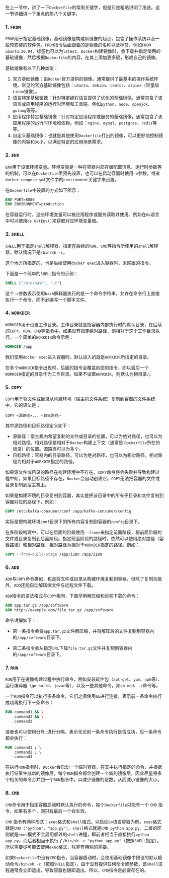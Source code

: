 在上一节中，讲了一下`Dockerfile`的常用关键字，但是只是粗略说明了用途。这一节详细讲一下重点的那八个关键字。

### 1. `FROM`

`FROM`用于指定基础镜像，基础镜像是构建新镜像的起点，包含了操作系统以及一些预安装的软件包。`FROM`指令后面跟着的是镜像的名称以及标签，例如`FROM ubuntu:20.04`，标签也可以为`latest`。`Docker`构建镜像时，会下载并指定使用的基础镜像，然后根据`Dockerfile`的内容，在其上添加更多层，形成自己的镜像。

基础镜像有以下几种类型：

1. 官方基础镜像：由`Docker`官方提供的镜像，通常提供了最基本的操作系统环境。常见的官方基础镜像包括：`ubuntu`、`debian`、`centos`、`alpine`（轻量级`Linux`镜像）。
2. 语言特定基础镜像：针对特定编程语言提供了优化的基础镜像，通常包含了该语言或应用程序的运行时环境和工具链。例如`python`、`node`、`openjdk`、`golang`等等。
3. 应用程序特定基础镜像：针对特定应用程序或服务的基础镜像，通常包含了该应用程序的运行时环境和依赖。例如：`nginx`、`mysql`、`postgres`、`redis`等等。
4. 自定义基础镜像：也就是其他使用`Dockerfile`打出的镜像，可以更好地控制镜像的内容和大小，以满足特定的应用场景需求。

### 2. `ENV`

`ENV`用于设置环境变量。环境变量是一种在容器内部存储配置信息、运行时参数等的机制，可以在`Dockerfile`里预先设置，也可以在启动容器时使用`-e`参数，或者`docker-compose.yml`文件中的`environment`关键字来设置。

在`Dockerfile`中设置的方式如下所示：

```dockerfile
ENV PORT=8080 
ENV ENVIRONMENT=production
```

在容器运行时，这些环境变量可以被应用程序或服务读取并使用。例如在`Go`语言中可以使用`os.GetEnv()`来获取对应环境变量值。

### 3. `SHELL`

`SHELL`用于指定`shell`解释器，指定在后续的`RUN`、`CMD`等指令所使用的`shell`解释器。默认情况下是`/bin/sh -c`。

这个地方所指定的，也是后续使用`docker exec`进入容器时，末尾跟的指令。

下面是一个简单的`SHELL`指令的示例：

```dockerfile
SHELL ["/bin/bash", "-c"]
```

这个`-c`参数表示使用`bash`解释器执行的是一个命令字符串，允许在命令行上直接执行一个命令，而不必编写一个脚本文件。

### 4. `WORKDIR`

`WORKDIR`用于设置工作目录。工作目录就是指容器内部执行时的默认目录，在后续的`COPY`、`RUN`、`CMD`等指令中，如果没有指定绝对路径，则相对于这个工作目录执行。一个简单的`WORKDIR`命令示例：

```dockerfile
WORKDIR /app
```

我们使用`docker exec`进入容器时，默认进入的就是`WORKDIR`所指定的目录。

在多个`WORKDIR`指令出现时，后面的指令会覆盖前面的指令，即以最后一个`WORKDIR`指定的目录作为工作目录。如果不设置`WORKDIR`，则默认为根目录`/`。

### 5. `COPY`

`COPY`用于将文件或目录从构建环境（宿主机文件系统）复制到容器的文件系统中，它的语法是：

```
COPY <源路径>... <目标路径>
```

其中源路径和目标路径定义如下：

- 源路径：宿主机内希望复制的文件或目录的位置，可以为绝对路径，也可以为相对路径。相对路径是相对于`Docker`构建上下文（通常是 `Dockerfile`所在的目录）的位置。源路径可以为多个。
- 目标路径：容器内的目录路径，可以为绝对路径，也可以为相对路径。相对路径为相对于`WORKDIR`指定的路径。

如果源文件或目录的路径在构建环境中不存在，`COPY`命令将会失败并导致构建过程中断。如果目标路径不存在，`Docker`会自动创建它。`COPY`无法把容器的文件或目录复制到宿主机上。

如果是构建环境的目录复制到容器，其实是把该目录中的所有子目录和文件复制到容器对应的路径下，例如：

```dockerfile
COPY /etc/kafka-consumer/conf /app/kafka-consumer/config
```

实际是把构建环境`conf`目录下的所有内容复制到容器的`config`目录下。

在多阶段构建中，可以在后面的阶段使用`--from=`来指定前面阶段，将前面阶段的文件或目录复制到后面阶段。指定前面阶段的路径时，依然可以使用绝对路径（容器路径）和相对路径，相对路径为相对于`WORKDIR`指定的路径。例如：

```dockerfile
COPY --from=build-stage /app/i18n /app/i18n
```

### 6. `ADD`

`ADD`与`COPY`命令类似，也是将文件或目录从构建环境复制到容器，但除了复制功能外，`ADD`还能自动解压缩文件与远程文件下载。

`ADD`指令的语法格式与`COPY`相同，下面举例解压缩和远程下载的命令：

```dockerfile
ADD app.tar.gz /app/software
ADD http://example.com/file.tar.gz /app/software
```

命令讲解如下：

- 第一条指令会将`app.tar.gz`文件解压缩，并将解压后的文件复制到容器内的`/app/software`目录下。

- 第二条指令会从指定`URL`下载`file.tar.gz`文件并复制到容器内的`/app/software`目录下。

### 7. `RUN`

`RUN`用于在镜像构建过程中执行命令，例如安装软件包（`apt-get`、`yum`、`apk`等）、运行编译器（`go build`、`javac`等），以及一些其他命令，如`go mod`、`./`命令等。

一个`RUN`指令可以执行多条命令，它们之间使用`&&`进行连接，表示前一条命令执行成功再执行下一条命令：

```dockerfile
RUN command1 && \
    command2 && \
    command3
```

或者也可以使用分号`;`进行分隔，表示无论前一条命令执行是否成功，后一条命令都会执行：

```dockerfile
RUN command1 ; \
    command2 ; \
    command3
```

在执行`RUN`指令时，`Docker`会启动一个临时容器，在其中执行指定的命令，并根据执行结果生成新的镜像层。每个`RUN`指令都会创建一个新的镜像层，因此尽量将多个相关的命令合并到一个`RUN`指令中，以减少镜像的层数，从而减小镜像的大小。

### 8. `CMD`

`CMD`命令用于指定容器启动时默认执行的命令，每个`Dockerfile`只能有一个 `CMD` 指令，如果有多个，则只有最后一个会生效。

`CMD` 指令有两种形式：`exec`格式和`shell`格式。以启动`Go`语言容器为例，`exec`格式就是`CMD ["python", "app.py"]`，`shell`格式就是`CMD python app.py`。二者的区别就是`exec`模式不会启用额外的`shell`进程，即前者相当于直接执行`python app.py`，而后者相当于执行了`/bin/sh -c "python app.py"`（按照`SHELL`指定）。所以需要尽可能去使用`exec`格式，除非有特别的需要。

如果`Dockerfile`中没有`CMD`指令，当容器启动时，会使用基础镜像中预设的默认启动命令`/bin/sh -c`（按照`SHELL`指定），由于没有提供任何命令或参数，该`shell`进程通常会立即退出，导致容器也随即退出。所以，`CMD`指令是必要存在的。